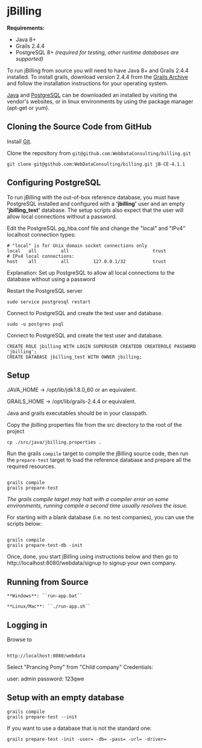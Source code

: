 jBilling
========

**Requirements:**

* Java 8+
* Grails 2.4.4
* PostgreSQL 8+ *(required for testing, other runtime databases are supported)*

To run jBilling from source you will need to have Java 8+ and Grails 2.4.4 installed. To install grails, download version 2.4.4 from the [Grails Archive](http://www.grails.org/download/) and follow the installation instructions for your operating system. 

[Java](http://www.oracle.com/technetwork/java/javase/downloads/index.html) and [PostgreSQL](http://www.postgresql.org/) can be downloaded an installed by visiting the vendor's websites, or in linux environments by using the package manager (apt-get or yum).



Cloning the Source Code from GitHub
-----------------------------------

Install [Git](http://git-scm.com/download/). 

Clone the repository from `git@github.com:WebDataConsulting/billing.git` 

<pre><code>git clone git@github.com:WebDataConsulting/billing.git jB-CE-4.1.1</code></pre>


Configuring PostgreSQL
----------------------

To run jBilling with the out-of-box reference database, you must have PostgreSQL installed and configured with a **'jbilling'** user and an empty **'jbilling_test'** database. The setup scripts also expect that the user will allow local connections without a password.

Edit the PostgreSQL pg_hba.conf file and change the "local" and "IPv4" localhost connection types:

<pre><code># "local" is for Unix domain socket connections only
local   all         all                               trust
# IPv4 local connections:
host    all         all         127.0.0.1/32          trust
</code></pre>

Explanation: Set up PostgreSQL to allow all local connections to the database without using a password


Restart the PostgreSQL server

<pre><code>sudo service postgresql restart
</code></pre>


Connect to PostgreSQL and create the test user and database.

<pre><code>sudo -u postgres psql
</code></pre>


Connect to PostgreSQL and create the test user and database.

<pre><code>CREATE ROLE jbilling WITH LOGIN SUPERUSER CREATEDB CREATEROLE PASSWORD 'jbilling';
CREATE DATABASE jbilling_test WITH OWNER jbilling;
</code></pre>



Setup
-----

JAVA_HOME -> /opt/lib/jdk1.8.0_60 or an equivalent.

GRAILS_HOME -> /opt/lib/grails-2.4.4 or equivalent.

Java and grails executables should be in your classpath.



Copy the jbilling properties file from the src directory to the root of the project

<pre><code>cp ./src/java/jbilling.properties .</code></pre>


Run the grails `compile` target to compile the jBilling source code, then run the `prepare-test` target to load the reference database and prepare all the required resources.

<pre><code>
grails compile
grails prepare-test
</pre></code>

*The grails compile target may halt with a compiler error on some environments, running compile a second time usually resolves the issue.*

For starting with a blank database (i.e. no test companies), you can use the scripts below:

<pre><code>
grails compile
grails prepare-test-db -init
</pre></code>

Once, done, you start jBilling using instructions below and then go to http://localhost:8080/webdata/signup to signup your own company.

Running from Source
-------------------

<pre><code>**Windows**: ``run-app.bat``</pre></code>

<pre><code>**Linux/Mac**: ``./run-app.sh``</pre></code>


Logging in
----------

Browse to


<pre><code>
http://localhost:8080/webdata
</pre></code>


Select "Prancing Pony" from "Child company" 
Credentials:

user: admin
password: 123qwe


Setup with an empty database
----------------------------

<pre><code>grails compile
grails prepare-test --init
</pre></code>


If you want to use a database that is not the standard one:

<pre><code>grails prepare-test -init -user=<username> -db=<database_name> -pass=<password-for-dbuser> -url=<dburl> -driver=<driver-full-class-name>
</code></pre>


